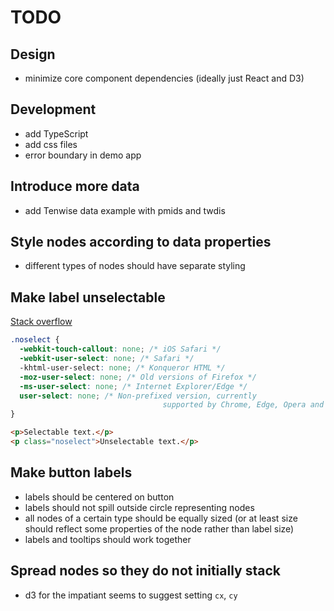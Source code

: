 # TODO

## Design

- minimize core component dependencies (ideally just React and D3)

## Development

- add TypeScript
- add css files
- error boundary in demo app

## Introduce more data

- add Tenwise data example with pmids and twdis

## Style nodes according to data properties

- different types of nodes should have separate styling

## Make label unselectable

[Stack overflow](https://stackoverflow.com/questions/826782/how-to-disable-text-selection-highlighting)

```css
.noselect {
  -webkit-touch-callout: none; /* iOS Safari */
  -webkit-user-select: none; /* Safari */
  -khtml-user-select: none; /* Konqueror HTML */
  -moz-user-select: none; /* Old versions of Firefox */
  -ms-user-select: none; /* Internet Explorer/Edge */
  user-select: none; /* Non-prefixed version, currently
                                  supported by Chrome, Edge, Opera and Firefox */
}
```

```html
<p>Selectable text.</p>
<p class="noselect">Unselectable text.</p>
```

## Make button labels

- labels should be centered on button
- labels should not spill outside circle representing nodes
- all nodes of a certain type should be equally sized (or at least size should reflect some properties of the node rather than label size)
- labels and tooltips should work together

## Spread nodes so they do not initially stack

- d3 for the impatiant seems to suggest setting `cx`, `cy`
